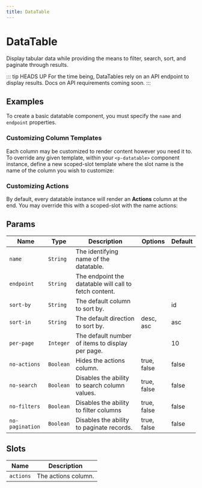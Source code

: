 ```yaml
---
title: DataTable
---
```


# DataTable
Display tabular data while providing the means to filter, search, sort, and paginate through results.

::: tip HEADS UP
For the time being, DataTables rely on an API endpoint to display results. Docs on API requirements coming soon.
:::

## Examples
To create a basic datatable component, you must specify the `name` and `endpoint` properties.

<proton-example>
<p-datatable name="flights" endpoint="/datatable/flights"></p-datatable>

<template slot="code">

```html
<p-datatable name="flights" endpoint="/datatable/flights"></p-datatable>
```

</template>
</proton-example>

### Customizing Column Templates
Each column may be customized to render content however you need it to. To override any given template, within your `<p-datatable>` component instance, define a new scoped-slot template where the slot name is the name of the column you wish to customize:

<proton-example>
<p-datatable name="flights" endpoint="/datatable/flights">
<template slot="id" slot-scope="table">
<code>{{ table.record.id }}</code>
</template>
</p-datatable>

<template slot="code">

```html
<p-datatable name="flights" endpoint="/datatable/flights">

    <template slot="id" slot-scope="table">
        <code>{{ table.record.id }}</code>
    </template>

</p-datatable>
```

</template>
</proton-example>

### Customizing Actions
By default, every datatable instance will render an **Actions** column at the end. You may override this with a scoped-slot with the name actions:

<proton-example>
<p-datatable name="flights" endpoint="/datatable/flights">
<template slot="actions" slot-scope="table">
<p-dropdown right>
<fa-icon icon="bars"></fa-icon>
<template slot="options">
<p-dropdown-item
@click.prevent
:to="{ name: 'flights.edit', params: {flight: table.record.id} }"
>
Edit
</p-dropdown-item>
<p-dropdown-item
@click.prevent
v-modal:delete-flight="table.record"
>
Delete
</p-dropdown-item>
</template>
</p-dropdown>
</template>
</p-datatable>

<template slot="code">

```html
<p-datatable name="flights" endpoint="/datatable/flights">

    <template slot="actions" slot-scope="table">
        <p-dropdown right>
            <fa-icon icon="bars"></fa-icon>

            <template slot="options">
                <p-dropdown-item
                    @click.prevent
                    :to="{ name: 'flights.edit', params: {flight: table.record.id} }"
                >
                    Edit
                </p-dropdown-item>

                <p-dropdown-item
                    @click.prevent
                    v-modal:delete-flight="table.record"
                >
                    Delete
                </p-dropdown-item>
            </template>
        </p-dropdown>
    </template>

</p-datatable>
```

</template>
</proton-example>

## Params
| Name | Type | Description | Options | Default |
|------|------|-------------|---------|---------|
| `name` | `String` | The identifying name of the datatable. | | |
| `endpoint` | `String` | The endpoint the datatable will call to fetch content. | | |
| `sort-by` | `String` | The default column to sort by. | | id |
| `sort-in` | `String` | The default direction to sort by. | desc, asc | asc |
| `per-page` | `Integer` | The default number of items to display per page. | | 10 |
| `no-actions` | `Boolean` | Hides the actions column. | true, false | false |
| `no-search` | `Boolean` | Disables the ability to search column values. | true, false | false |
| `no-filters` | `Boolean` | Disables the ability to filter columns | true, false | false |
| `no-pagination` | `Boolean` | Disables the ability to paginate records. | true, false | false |

## Slots
| Name | Description |
|------|-------------|
| `actions` | The actions column. |
